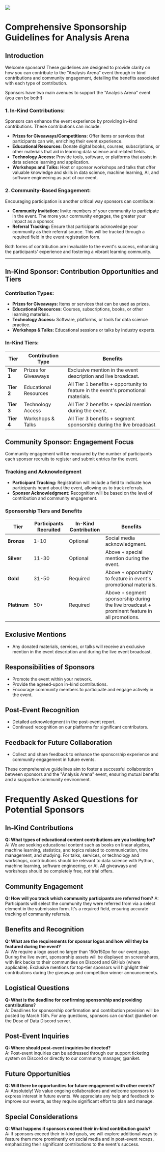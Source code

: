 ![](https://snipboard.io/F5nJ6t.jpg)
# Comprehensive Sponsorship Guidelines for Analysis Arena

## Introduction
Welcome sponsors! These guidelines are designed to provide clarity on how you can contribute to the "Analysis Arena" event through in-kind contributions and community engagement, detailing the benefits associated with each type of contribution.

Sponsors have two main avenues to support the "Analysis Arena" event (you can be both!):

### 1. In-Kind Contributions:
Sponsors can enhance the event experience by providing in-kind contributions. These contributions can include:

- **Prizes for Giveaways/Competitions:** Offer items or services that participants can win, enriching their event experience.
- **Educational Resources:** Donate digital books, courses, subscriptions, or other materials that aid in learning data science and related fields.
- **Technology Access:** Provide tools, software, or platforms that assist in data science learning and application.
- **Workshops and Talks:** Host or sponsor workshops and talks that offer valuable knowledge and skills in data science, machine learning, AI, and software engineering as part of our event.

### 2. Community-Based Engagement:
Encouraging participation is another critical way sponsors can contribute:

- **Community Invitation:** Invite members of your community to participate in the event. The more your community engages, the greater your impact as a sponsor.
- **Referral Tracking:** Ensure that participants acknowledge your community as their referral source. This will be tracked through a required field in the event registration form.

Both forms of contribution are invaluable to the event's success, enhancing the participants' experience and fostering a vibrant learning community.

---

## In-Kind Sponsor: Contribution Opportunities and Tiers

### Contribution Types:
- **Prizes for Giveaways:** Items or services that can be used as prizes.
- **Educational Resources:** Courses, subscriptions, books, or other learning materials.
- **Technology Access:** Software, platforms, or tools for data science practice.
- **Workshops & Talks:** Educational sessions or talks by industry experts.

### In-Kind Tiers:

| Tier       | Contribution Type      | Benefits                                                                                      |
|------------|------------------------|------------------------------------------------------------------------------------------------|
| **Tier 1** | Prizes for Giveaways   | Exclusive mention in the event description and live broadcast.                                 |
| **Tier 2** | Educational Resources  | All Tier 1 benefits + opportunity to feature in the event's promotional materials.            |
| **Tier 3** | Technology Access      | All Tier 2 benefits + special mention during the event.                                        |
| **Tier 4** | Workshops & Talks      | All Tier 3 benefits + segment sponsorship during the live broadcast.                          |

## Community Sponsor: Engagement Focus
Community engagement will be measured by the number of participants each sponsor recruits to register and submit entries for the event.

### Tracking and Acknowledgment

- **Participant Tracking:** Registration will include a field to indicate how participants heard about the event, allowing us to track referrals.
- **Sponsor Acknowledgment:** Recognition will be based on the level of contribution and community engagement.

### Sponsorship Tiers and Benefits

| Tier       | Participants Recruited | In-Kind Contribution | Benefits                                                                                      |
|------------|------------------------|----------------------|------------------------------------------------------------------------------------------------|
| **Bronze** | 1-10                   | Optional             | Social media acknowledgment.                                                                  |
| **Silver** | 11-30                  | Optional             | Above + special mention during the event.                                                     |
| **Gold**   | 31-50                  | Required             | Above + opportunity to feature in event's promotional materials.                              |
| **Platinum**| 50+                   | Required             | Above + segment sponsorship during the live broadcast + prominent feature in all promotions.  |

## Exclusive Mentions

- Any donated materials, services, or talks will receive an exclusive mention in the event description and during the live event broadcast.

## Responsibilities of Sponsors

- Promote the event within your network.
- Provide the agreed-upon in-kind contributions.
- Encourage community members to participate and engage actively in the event.

## Post-Event Recognition

- Detailed acknowledgment in the post-event report.
- Continued recognition on our platforms for significant contributors.

## Feedback for Future Collaboration

- Collect and share feedback to enhance the sponsorship experience and community engagement in future events.

These comprehensive guidelines aim to foster a successful collaboration between sponsors and the "Analysis Arena" event, ensuring mutual benefits and a supportive community environment.

# Frequently Asked Questions for Potential Sponsors

## In-Kind Contributions

**Q: What types of educational content contributions are you looking for?**
A: We are seeking educational content such as books on linear algebra, machine learning, statistics, and topics related to communication, time management, and studying. For talks, services, or technology and workshops, contributions should be relevant to data science with Python, machine learning, software engineering, or AI. All giveaways and workshops should be completely free, not trial offers.

## Community Engagement

**Q: How will you track which community participants are referred from?**
A: Participants will select the community they were referred from via a select element in the submission form. It's a required field, ensuring accurate tracking of community referrals.

## Benefits and Recognition

**Q: What are the requirements for sponsor logos and how will they be featured during the event?**<br>
A: We require a logo asset no larger than 150x150px for our event page. During the live event, sponsorship assets will be displayed on screenshares, with link backs to their communities on Discord and GitHub (where applicable). Exclusive mentions for top-tier sponsors will highlight their contributions during the giveaway and competition winner announcements.

## Logistical Questions

**Q: What is the deadline for confirming sponsorship and providing contributions?**<br>
A: Deadlines for sponsorship confirmation and contribution provision will be posted by March 15th. For any questions, sponsors can contact @aniket on the Dose of Data Discord server.

## Post-Event Inquiries

**Q: Where should post-event inquiries be directed?**<br>
A: Post-event inquiries can be addressed through our support ticketing system on Discord or directly to our community manager, @aniket.

## Future Opportunities

**Q: Will there be opportunities for future engagement with other events?**<br>
A: Absolutely! We value ongoing collaborations and welcome sponsors to express interest in future events. We appreciate any help and feedback to improve our events, as they require significant effort to plan and manage.

## Special Considerations

**Q: What happens if sponsors exceed their in-kind contribution goals?**<br>
A: If sponsors exceed their in-kind goals, we will explore additional ways to feature them more prominently on social media and in post-event recaps, emphasizing their significant contributions to the event's success.
